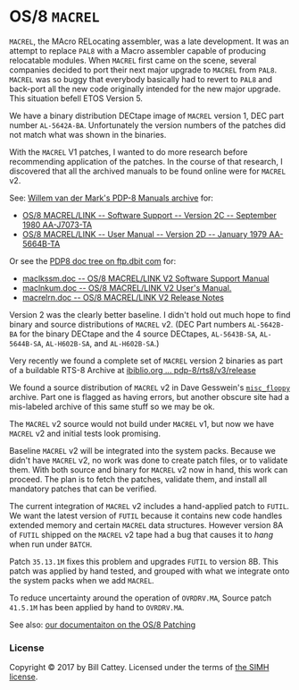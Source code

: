# OS/8 `MACREL`

`MACREL`, the MAcro RELocating assembler, was a late development. It
was an attempt to replace `PAL8` with a Macro assembler capable of
producing relocatable modules.  When `MACREL` first came on the scene,
several companies decided to port their next major upgrade to `MACREL`
from `PAL8`.  `MACREL` was so buggy that everybody basically had to
revert to `PAL8` and back-port all the new code originally intended
for the new major upgrade.  This situation befell ETOS Version 5.

We have a binary distribution DECtape image of `MACREL` version 1, DEC
part number `AL-5642A-BA`. Unfortunately the version numbers of the
patches did not match what was shown in the binaries.

With the `MACREL` V1 patches, I wanted to do more research before
recommending application of the patches. In the course of that
research, I discovered that all the archived manuals to be found online
were for `MACREL` v2.

See: [Willem van der Mark's PDP-8 Manuals archive][vandermarkman] for:

* [OS/8 MACREL/LINK -- Software Support -- Version 2C -- September 1980 AA-J7073-TA][maclinkss]
* [OS/8 MACREL/LINK -- User Manual -- Version 2D -- January 1979 AA-5664B-TA][maclinkuser]

Or see the [PDP8 doc tree on ftp.dbit com][dbitdocs] for:

* [maclkssm.doc -- OS/8 MACREL/LINK V2 Software Support Manual][dbitmacssm]
* [maclnkum.doc -- OS/8 MACREL/LINK V2 User's Manual.][dbitmacuser]
* [macrelrn.doc -- OS/8 MACREL/LINK V2 Release Notes][dbitmacrel]

Version 2 was the clearly better baseline.  I didn't hold out much
hope to find binary and source distributions of `MACREL` v2.  (DEC
Part numbers `AL-5642B-BA` for the binary DECtape and the 4 source
DECtapes, `AL-5643B-SA`, `AL-5644B-SA`, `AL-H602B-SA`, and
`AL-H602B-SA`.)

Very recently we found a complete set of `MACREL` version 2 binaries
as part of a buildable RTS-8 Archive at [ibiblio.org ... pdp-8/rts8/v3/release][rts8rel]

We found a source distribution of `MACREL` v2 in Dave Gesswein's
[`misc_floppy`][dgfloppy] archive.  Part one is flagged as having
errors, but another obscure site had a mis-labeled archive of this
same stuff so we may be ok.

The `MACREL` v2 source would not build under `MACREL` v1, but now we
have `MACREL` v2 and initial tests look promising.

Baseline `MACREL` v2 will be integrated into the system packs.
Because we didn't have `MACREL` v2, no work was done to create patch
files, or to validate them.  With both source and binary for `MACREL`
v2 now in hand, this work can proceed.  The plan is to fetch the
patches, validate them, and install all mandatory patches that can be
verified. 

The current integration of `MACREL` v2 includes a hand-applied patch
to `FUTIL`.  We want the latest version of `FUTIL` because it contains
new code handles extended memory and certain `MACREL` data
structures. However version 8A of `FUTIL` shipped on the `MACREL` v2
tape had a bug that causes it to *hang* when run under `BATCH`.

Patch `35.13.1M` fixes this problem and upgrades `FUTIL` to version
8B.  This patch was applied by hand tested, and grouped with what we
integrate onto the system packs when we add `MACREL`.

To reduce uncertainty around the operation of `OVRDRV.MA`, Source
patch `41.5.1M` has been applied by hand to `OVRDRV.MA`.

See also: [our documentaiton on the OS/8 Patching][os8patches]

[vandermarkman]:   http://vandermark.ch/pdp8/index.php?n=PDP8.Manuals
[maclinkss]:       http://vandermark.ch/pdp8/uploads/PDP8/PDP8.Manuals/AA-J073A-TA.txt
[maclinkuser]:     http://vandermark.ch/pdp8/uploads/PDP8/PDP8.Manuals/AA-5664B-TA.txt
[dbitdocs]:    ftp://ftp.dbit.com/pub/pdp8/doc/
[dbitmacssm]:      ftp://ftp.dbit.com/pub/pdp8/doc/maclkssm.doc
[dbitmacuser]:     ftp://ftp.dbit.com/pub/pdp8/doc/maclnkum.doc
[dbitmacrel]:      ftp://ftp.dbit.com/pub/pdp8/doc/macrelrn.doc
[rts8rel]:     http://www.ibiblio.org/pub/academic/computer-science/history/pdp-8/rts8/v3/release 
[dgfloppy]:    http://www.pdp8online.com/images/images/misc_floppy.shtml
[os8patches]:      https://tangentsoft.com/pidp8i/doc/trunk/doc/os8-patching.md

### <a id="license"></a>License

Copyright © 2017 by Bill Cattey. Licensed under the terms of
[the SIMH license][sl].

[sl]: https://tangentsoft.com/pidp8i/doc/trunk/SIMH-LICENSE.md

